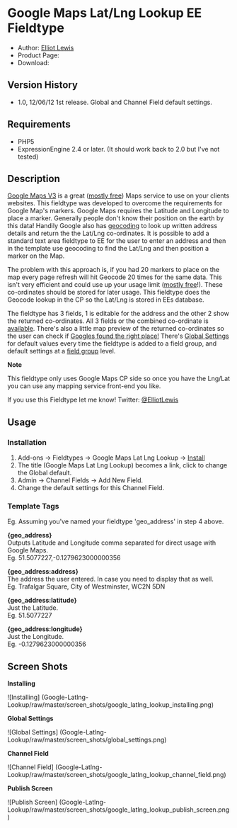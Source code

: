 Google Maps Lat/Lng Lookup EE Fieldtype
==================================

* Author: [Elliot Lewis](http://notwothesame.com)
* Product Page:
* Download: 


Version History
---------------

- 1.0, 12/06/12
  1st release. Global and Channel Field default settings.


Requirements
------------

 * PHP5
 * ExpressionEngine 2.4 or later. (It should work back to 2.0 but I've not tested)


Description
-----------

[Google Maps V3] is a great ([mostly free]) Maps service to use on your clients websites.
This fieldtype was developed to overcome the requirements for Google Map's markers.
Google Maps requires the Latitude and Longitude to place a marker. Generally people don't know their position on the earth by this data!
Handily Google also has [geocoding] to look up written address details and return the the Lat/Lng co-ordinates.
It is possible to add a standard text area fieldtype to EE for the user to enter an address and then in the template use geocoding to find the Lat/Lng and then position a marker on the Map.

The problem with this approach is, if you had 20 markers to place on the map every page refresh will hit Geocode 20 times for the same data. This isn't very efficient and could use up your usage limit ([mostly free]!). These co-ordinates should be stored for later usage. This fieldtype does the Geocode lookup in the CP so the Lat/Lng is stored in EEs database.

The fieldtype has 3 fields, 1 is editable for the address and the other 2 show the returned co-ordinates. All 3 fields or the combined co-ordinate is [available](#templatetags).
There's also a little map preview of the returned co-ordinates so the user can check if [Googles found the right place!](publish_screen)
There's [Global Settings](global_settings) for default values every time the fieldtype is added to a field group, and default settings at a [field group](channel_field) level.

**Note**

This fieldtype only uses Google Maps CP side so once you have the Lng/Lat you can use any mapping service front-end you like.

If you use this Fieldtype let me know! Twitter: [@ElliotLewis](http://www.twitter.com/elliotlewis)


Usage
-----

### Installation ###
1. Add-ons -> Fieldtypes -> Google Maps Lat Lng Lookup -> [Install](#Installing)
2. The title (Google Maps Lat Lng Lookup) becomes a link, click to change the Global default.
3. Admin -> Channel Fields -> Add New Field.
4. Change the default settings for this Channel Field.

### Template Tags ###
Eg. Assuming you've named your fieldtype 'geo_address' in step 4 above.

**{geo_address}**  
Outputs Latitude and Longitude comma separated for direct usage with Google Maps.  
Eg. 51.5077227,-0.1279623000000356

**{geo_address:address}**  
The address the user entered. In case you need to display that as well.  
Eg. Trafalgar Square, City of Westminster, WC2N 5DN

**{geo_address:latitude}**  
Just the Latitude.  
Eg. 51.5077227

**{geo_address:longitude}**  
Just the Longitude.  
Eg. -0.1279623000000356


Screen Shots
------------

<a id="installation">**Installing**</a>

![Installing] (Google-Latlng-Lookup/raw/master/screen_shots/google_latlng_lookup_installing.png)

<a id="global_settings">**Global Settings**</a>

![Global Settings] (Google-Latlng-Lookup/raw/master/screen_shots/global_settings.png)

<a id="channel_field">**Channel Field**</a>

![Channel Field] (Google-Latlng-Lookup/raw/master/screen_shots/google_latlng_lookup_channel_field.png)

<a id="publish_screen">**Publish Screen**</a>

![Publish Screen] (Google-Latlng-Lookup/raw/master/screen_shots/google_latlng_lookup_publish_screen.png)


[Google Maps V3]: (https://developers.google.com/maps/documentation/javascript/)
[mostly free]: (https://developers.google.com/maps/documentation/javascript/usage#usage_limits)
[geocoding]: https://developers.google.com/maps/documentation/javascript/geocoding